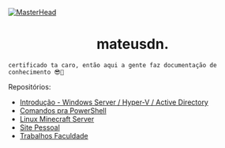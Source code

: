 [![MasterHead](https://cdnb.artstation.com/p/assets/images/images/056/226/281/original/mateus-m-cc.gif?1668735319)](https://www.artstation.com/matd2d)
<h1 align="center">mateusdn.</h1>

`certificado ta caro, então aqui a gente faz documentação de conhecimento 😎🤙`

Repositórios:
 * <a href="https://github.com/mateusdn/homelab/">Introdução - Windows Server / Hyper-V / Active Directory</a>
 * <a href="https://github.com/mateusdn/powershell">Comandos pra PowerShell</a>
 * <a href="https://github.com/mateusdn/linux-minecraft-server">Linux Minecraft Server</a>
 * <a href="https://github.com/mateusdn/website?tab=readme-ov-file">Site Pessoal</a>
 * <a href="https://github.com/mateusdn/trabs-faculdade/blob/main/calc_notas.py">Trabalhos Faculdade</a>



